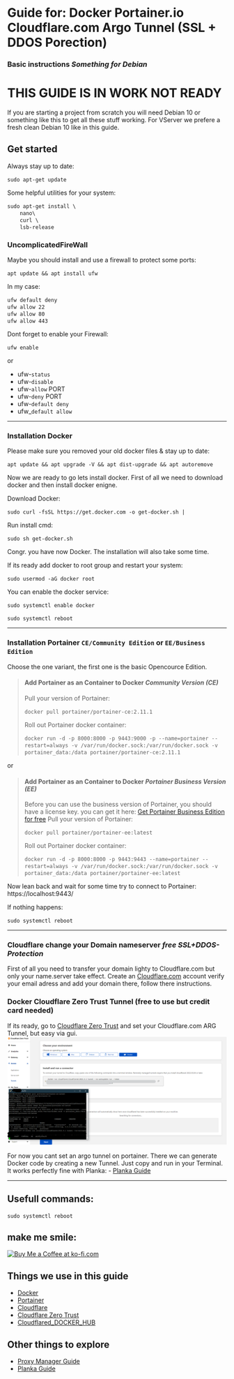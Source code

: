 # Guide for: Docker Portainer.io Cloudflare.com Argo Tunnel (SSL + DDOS Porection)
### Basic instructions *Something for Debian*


# THIS GUIDE IS IN WORK NOT READY 

If you are starting a project from scratch you will need Debian 10 or something like this to get all these stuff working.
For VServer we prefere a fresh clean Debian 10 like in this guide.


## Get started

Always stay up to date:
```
sudo apt-get update
```

Some helpful utilities for your system:
```
sudo apt-get install \
    nano\
    curl \
    lsb-release
```

### UncomplicatedFireWall

Maybe you should install and use a firewall to protect some ports:
```
apt update && apt install ufw
```

In my case:
```
ufw default deny
ufw allow 22
ufw allow 80
ufw allow 443
```

Dont forget to enable your Firewall:
```
ufw enable
```
or
- ufw-```status```
- ufw-```disable```
- ufw-```allow``` PORT
- ufw-```deny``` PORT
- ufw-```default deny```
- ufw_```default allow```

-------------------------------------------------------------------------------------------------------------------------------------------------------------------
### Installation Docker

Please make sure you removed your old docker files & stay up to date:
```
apt update && apt upgrade -V && apt dist-upgrade && apt autoremove
```

Now we are ready to go lets install docker.
First of all we need to download docker and then install docker enigne.

Download Docker:
```
sudo curl -fsSL https://get.docker.com -o get-docker.sh | 
```

Run install cmd:
```
sudo sh get-docker.sh
```

Congr. you have now Docker.
The installation will also take some time.

If its ready add docker to root group and restart your system:
```
sudo usermod -aG docker root
```

You can enable the docker service:
```
sudo systemctl enable docker
```
```
sudo systemctl reboot
```

-------------------------------------------------------------------------------------------------------------------------------------------------------------------
### Installation Portainer ```CE/Community Edition``` or ```EE/Business Edition``` 

Choose the one variant, the first one is the basic Opencource Edition.

> #### Add Portainer as an Container to Docker *Community Version (CE)*
>
> Pull your version of Portainer:
> ```
> docker pull portainer/portainer-ce:2.11.1
> ```
>
> Roll out Portainer docker container:
> ```
> docker run -d -p 8000:8000 -p 9443:9000 -p --name=portainer --restart=always -v /var/run/docker.sock:/var/run/docker.sock -v portainer_data:/data portainer/portainer-ce:2.11.1
> ```
or

> #### Add Portainer as an Container to Docker *Portainer Business Version (EE)*
> Before you can use the business version of Portainer, you should have a license key. you can get it here: 
> [Get Portainer Business Edition for free](https://www.portainer.io/pricing/take5)
> Pull your version of Portainer:
> ```
> docker pull portainer/portainer-ee:latest
> ```
>
> Roll out Portainer docker container:
> ```
> docker run -d -p 8000:8000 -p 9443:9443 --name=portainer --restart=always -v /var/run/docker.sock:/var/run/docker.sock -v portainer_data:/data portainer/portainer-ee:latest
> ```


Now lean back and wait for some time try to connect to Portainer: https://localhost:9443/ 

If nothing happens:
```
sudo systemctl reboot
```


-------------------------------------------------------------------------------------------------------------------------------------------------------------------
### Cloudflare change your Domain nameserver *free SSL+DDOS-Protection*

First of all you need to transfer your domain lighty to Cloudflare.com but only your name.server take effect. 
Create an [Cloudflare.com](https://dash.cloudflare.com/sign-up/teams) account verify your email adress and add your domain there, follow there instructions.
  

### Docker Cloudflare Zero Trust Tunnel (free to use but credit card needed)
If its ready, go to [Cloudflare Zero Trust](https://dash.teams.cloudflare.com/) and set your Cloudflare.com ARG Tunnel, but easy via gui.
![alt text](https://github.com/SirSnolte/Docker/blob/main/etc/images/cloudflare_zerotrust.png)

For now you cant set an argo tunnel on portainer. 
There we can generate Docker code by creating a new Tunnel. Just copy and run in your Terminal.
It works perfectly fine with Planka: - [Planka Guide](https://github.com/SirSnolte/Docker/blob/main/etc/planka_cloudflare-tunnel/install_planka_with_cloudflare_tunnel_SSL-approved.md)


-------------------------------------------------------------------------------------------------------------------------------------------------------------------

## Usefull commands:

```
sudo systemctl reboot
```

## make me smile:
<a href='https://ko-fi.com/B0B4CGHUO' target='_blank'><img height='36' style='border:0px;height:36px;' src='https://cdn.ko-fi.com/cdn/kofi4.png?v=3' border='0' alt='Buy Me a Coffee at ko-fi.com' /></a>


## Things we use in this guide
- [Docker](https://www.docker.com/?utm_source=google&utm_medium=cpc&utm_campaign=search_emea_brand&utm_term=docker_exact)
- [Portainer](https://www.portainer.io)
- [Cloudflare](https://dash.cloudflare.com/)
- [Cloudflare Zero Trust](https://dash.teams.cloudflare.com/)
- [Cloudflared_DOCKER_HUB](https://hub.docker.com/r/cloudflare/cloudflared)

## Other things to explore
- [Proxy Manager Guide](https://github.com/SirSnolte/Docker/blob/main/etc/nginx-pm_cloudflare-tunnel/install_nginx_manager_with_cloudflare_tunnel_SSL-approved.md)
- [Planka Guide](https://github.com/SirSnolte/Docker/blob/main/etc/planka_cloudflare-tunnel/install_planka_with_cloudflare_tunnel_SSL-approved.md)

